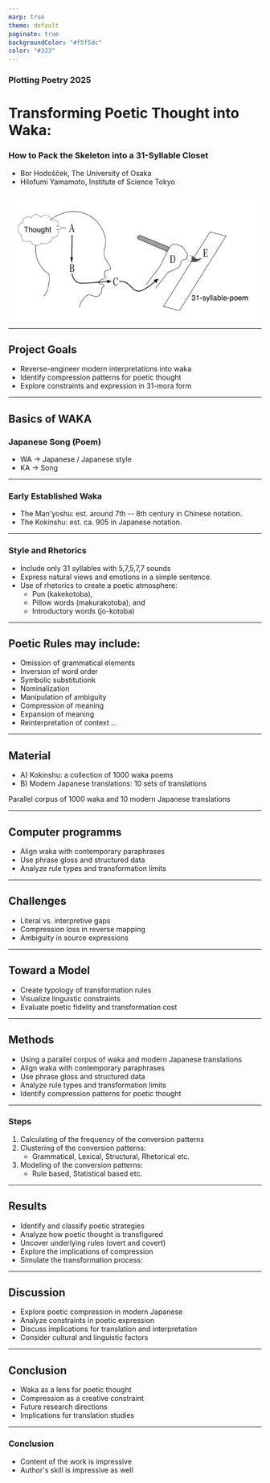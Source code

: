 ```yaml
---
marp: true
theme: default
paginate: true
backgroundColor: "#f5f5dc"
color: "#333"
---
```


### Plotting Poetry 2025

# <span class="red">Transforming Poetic Thought into Waka:</span>

### How to Pack the Skeleton into a 31-Syllable Closet

- Bor Hodošček, <span class="blue">The University of Osaka</span>
- Hilofumi Yamamoto, <span class="blue">Institute of Science Tokyo</span>

![thought2waka](./images/thought2waka01.png)

---

## Project Goals

- Reverse-engineer modern interpretations into waka
- Identify compression patterns for poetic thought
- Explore constraints and expression in 31-mora form

---

## Basics of WAKA

### **Japanese Song (Poem)**

- WA &rarr; Japanese / Japanese style
- KA &rarr; Song

---

### Early Established Waka

- The Man'yoshu: est. around 7th -- 8th century in Chinese notation.
- The Kokinshu: est. ca. 905 in Japanese notation.

---

### Style and Rhetorics

<!-- JPN_ONLY_START
- Only 31 syllables with 5,7,5,7,7 sounds
- JPN:自然や感情を簡潔に表現する特徴
- 掛詞、枕詞、序詞
JPN_ONLY_END -->

- Include only 31 syllables with 5,7,5,7,7 sounds
- Express natural views and emotions in a simple sentence.
- Use of rhetorics to create a poetic atmosphere:
  - Pun (kakekotoba),
  - Pillow words (makurakotoba), and
  - Introductory words (jo-kotoba)

---

## Poetic Rules may include:

- Omission of grammatical elements
- Inversion of word order
- Symbolic substitutionk
- Nominalization
- Manipulation of ambiguity
- Compression of meaning
- Expansion of meaning
- Reinterpretation of context
  ...

<!-- JPN_ONLY_START

\ifJPN
本研究の目的は、現代日本語訳を和歌の厳格な31音の形式に圧縮するために使用される詩的戦略を特定し、分類することである。
詩的思考が31音の厳格な構造に変形される過程を分析することで、そのような変換を可能にする根本的なルール（明示的および暗黙的）を明らかにしようとする。
これらのルールには、文法要素の省略、語順の逆転、象徴的な置換、名詞化、曖昧さの操作などが含まれる可能性がある。
\else
This study aims to identify and classify the poetic strategies used to compress expansive modern Japanese translations into the condensed form of waka poetry.
By analyzing how poetic thought is transfigured into the rigid structure of a 31-syllable tanka, we seek to uncover the underlying rules—both overt and covert—that make such transformation possible.
These rules may include omission of grammatical elements, inversion of word order, symbolic substitution, nominalization, and manipulation of ambiguity.
\fi

JPN_ONLY_END -->

---

## Material

- A) Kokinshu: a collection of 1000 waka poems
- B) Modern Japanese translations: 10 sets of translations

Parallel corpus of 1000 waka and 10 modern Japanese translations

---

## Computer programms

- Align waka with contemporary paraphrases
- Use phrase gloss and structured data
- Analyze rule types and transformation limits

---

## Challenges

- Literal vs. interpretive gaps
- Compression loss in reverse mapping
- Ambiguity in source expressions

---

## Toward a Model

- Create typology of transformation rules
- Visualize linguistic constraints
- Evaluate poetic fidelity and transformation cost

---

## Methods

- Using a parallel corpus of waka and modern Japanese translations
- Align waka with contemporary paraphrases
- Use phrase gloss and structured data
- Analyze rule types and transformation limits
- Identify compression patterns for poetic thought

---

### Steps

1. Calculating of the frequency of the conversion patterns
2. Clustering of the conversion patterns:
   - Grammatical, Lexical, Structural, Rhetorical etc.
3. Modeling of the conversion patterns:
   - Rule based, Statistical based etc.

<!-- JPN_ONLY_START
1. 高頻度の変換ルールをリストアップ
- 1000首×10訳 = 1万件 の現代語訳があるため、まず高頻度の変換パターンを抽出
  例: 「～してしまった」→「～にけり」が頻繁に出現するか？
- 形態素解析を用いて、文法変化のパターン を統計的に分析

2. 変換パターンのクラスタリング

- 文法変換（助詞の変更、動詞の時制変化）
- 語彙変換（現代語 → 和歌語彙）
- 構造変換（主語の省略、語順の変更）
- 修辞技法（掛詞、縁語、比喩など）

3. 変換ルールを機械学習でモデル化できるか検討

- ルールベースの変換モデル（決定木やルールマイニング）
- 統計的手法（n-gram分析で和歌に特徴的な表現を抽出）

JPN_ONLY_END -->

---

## Results

- Identify and classify poetic strategies
- Analyze how poetic thought is transfigured
- Uncover underlying rules (overt and covert)
- Explore the implications of compression
- Simulate the transformation process:

---

## Discussion

- Explore poetic compression in modern Japanese
- Analyze constraints in poetic expression
- Discuss implications for translation and interpretation
- Consider cultural and linguistic factors

---

## Conclusion

- Waka as a lens for poetic thought
- Compression as a creative constraint
- Future research directions
- Implications for translation studies

---

### Conclusion

- Content of the work is impressive
- Author's skill is impressive as well

<!-- JPN_ONLY_START
作品を通して、和歌は詩的思考のレンズとして機能し、圧縮は創造的な制約として機能することを示す。
作品の内容のすごさを感じるだけでなく、作者のすごさも感じることができる。
JPN_ONLY_END -->
